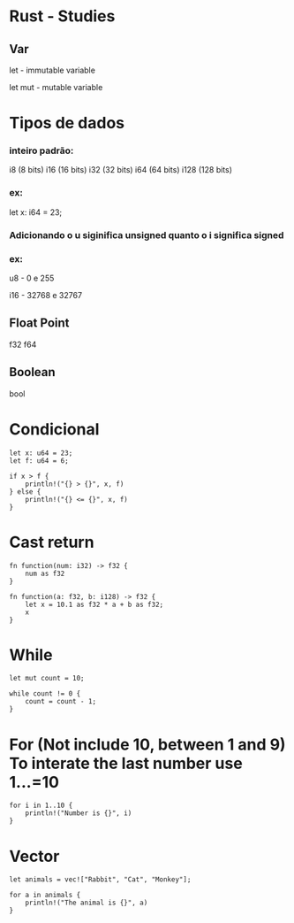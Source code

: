 # Rust - Studies

## Var

let - immutable variable

let mut - mutable variable

# Tipos de dados

### inteiro padrão:

i8 (8 bits)
i16 (16 bits)
i32 (32 bits)
i64 (64 bits)
i128 (128 bits)

### ex:

let x: i64 = 23;

### Adicionando o u siginifica unsigned quanto o i significa signed

### ex:

u8 - 0 e 255

i16 - 32768 e 32767

## Float Point

f32
f64

## Boolean

bool

# Condicional

    let x: u64 = 23;
    let f: u64 = 6;

    if x > f {
        println!("{} > {}", x, f)
    } else {
        println!("{} <= {}", x, f)
    }

# Cast return

    fn function(num: i32) -> f32 {
        num as f32
    }

    fn function(a: f32, b: i128) -> f32 {
        let x = 10.1 as f32 * a + b as f32;
        x
    }

# While

    let mut count = 10;

    while count != 0 {
        count = count - 1;
    }

# For (Not include 10, between 1 and 9) To interate the last number use 1...=10

    for i in 1..10 {
        println!("Number is {}", i)
    }

# Vector

    let animals = vec!["Rabbit", "Cat", "Monkey"];

    for a in animals {
        println!("The animal is {}", a)
    }
